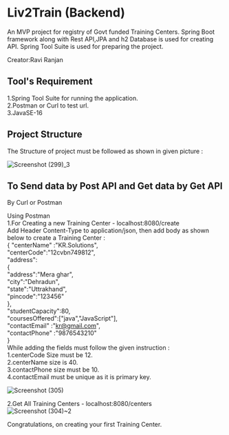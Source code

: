 
# Liv2Train (Backend)

An MVP project for registry of Govt funded Training Centers.
Spring Boot framework along with Rest API,JPA and h2 Database is used for creating API.
Spring Tool Suite is used for preparing the project.


Creator:Ravi Ranjan
## Tool's Requirement
1.Spring Tool Suite for running the application.             
2.Postman or Curl to test url.  
3.JavaSE-16
## Project Structure
The Structure of project must be followed as shown in given picture :    

![Screenshot (299)_3](https://user-images.githubusercontent.com/95235883/158843165-e50c31f6-0cd6-4453-914c-6e00e155b5e7.png)


## To Send data by Post API and Get data by Get API
By Curl or Postman

Using Postman   
1.For Creating a new Training Center - localhost:8080/create             
Add Header Content-Type to application/json, then add body as shown below to create a Training Center :   
 {
 	"centerName" :"KR.Solutions",   
"centerCode":"12cvbn749812",  
  "address":  
   {   
	"address":"Mera ghar",  
	"city":"Dehradun",   
	"state":"Uttrakhand",  
   	"pincode":"123456"  
   	},  
   "studentCapacity":80,  
    "coursesOffered":["java","JavaScript"],   
    "contactEmail" :"kr@gmail.com",   
    "contactPhone" :"9876543210"  
 }  
 While adding the fields must follow the given instruction :  
 1.centerCode Size must be 12.  
 2.centerName size is 40.  
 3.contactPhone size must be 10.    
 4.contactEmail must be unique as it is primary key.
 
![Screenshot (305)](https://user-images.githubusercontent.com/95235883/158784241-7314dd28-f123-46d1-9fa5-6f2b7b0cf08e.png)      


2.Get All Training Centers - localhost:8080/centers   
![Screenshot (304)~2](https://user-images.githubusercontent.com/95235883/158782399-d4b1b9ae-006a-4792-a34a-7482037d1563.png)



Congratulations, on creating your first Training Center.

